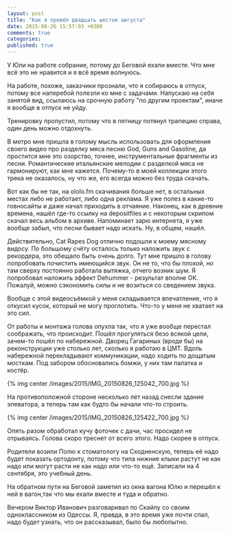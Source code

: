 ```yaml
---
layout: post
title: "Как я провёл двадцать шестое августа"
date: 2015-08-26 15:57:03 +0300
comments: true
categories: 
published: true
---
```

У Юли на работе собрание, потому до Беговой ехали вместе. Что мне всё это не нравится и я всё время волнуюсь.

На работе, похоже, заказчики прознали, что я собираюсь в отпуск, потому все наперебой полезли ко мне с задачами. Напускаю на себя занятой вид, ссылаюсь на срочную работу "по другим проектам", иначе я вообще в отпуск не уйду.

Тренировку пропустил, потому что в пятницу потянул трапецию справа, один день можно отдохнуть.

В метро мне пришла в голому мысль использовать для оформления своего видео про разделку мяса песню God, Guns and Gasoline, да простится мне это озорство, точнее, инструментальные фрагменты из песни. Романтические итальянские мелодии с разделкой мяса не гармонируют, как мне кажется. Почему-то в моей коллекции этого трека не оказалось, ну что же, его всегда можно без труда скачать.

Вот как бы не так, на ololo.fm cкачивания больше нет, в остальных местах либо не работает, либо одна реклама. Я уже полез в какие-то говносайты и даже начал приходить в отчаяние. Наконец, как в древние времена, нашёл где-то ссылку на depositfiles и с некоторым скрипом скачал весь альбом в архиве. Напоминает зарю интернета, я уже вообще забыл, что песни бывает надо искать. Ну, в общем, нашёл.

Действительно, Cat Rapes Dog отлично подошли к моему мясному видосу. По большому счёту осталось только наложить звук с рекордера, это обещало быть очень долго. Тут мне пришло в голову попробовать почистить имеющийся звук. Он не то, что бы плохой, но там сверху постоянно работала вытяжка, отчего возник шум. Я попробовал наложить эффект Dehummer - результат вполне ОК. Пожалуй, можно сэкономить силы и не возиться со сведением звука.

Вообще с этой видеосъёмкой у меня складывается впечатление, что я откусил кусок, который не могу проглотить. Что-то у меня не хватает на это сил.

От работы и монтажа голова опухла так, что я уже вообще перестал соображать, что происходит. Пошёл прогуляться безо всякой цели, зачем-то пошёл по набережной. Дворец Гагариных (вроде бы) на реконструкции уже столько лет, сколько я работаю в ЦМТ. Вдоль набережной перекладывают коммуникации, надо ходить по дощатым мосткам. Под забором обосновались бомжи, у них там палатка и костёр.

{% img center /images/2015/IMG_20150826_125042_700.jpg %}

 На противоположной стороне несколько лет назад снесли здание элеватора, а теперь там как будто бы начали что-то строить.

{% img center /images/2015/IMG_20150826_125422_700.jpg %}

Опять разом обработал кучу фоточек с дачи, час просидел не отрываясь. Голова скоро треснет от всего этого. Надо скорее в отпуск.

Родители возили Полю к стоматологу на Сходненскую, теперь её надо будет показать ортодонту, потому что типа нижние клыки растут не как надо или могут расти не как надо или что-то ещё. Записали на 4 сентября, это учебный день.

На обратном пути на Беговой заметил из окна вагона Юлю и перешёл к ней в вагон,так что мы ехали вместе и туда и обратно.

Вечером Виктор Иванович разговаривал по Скайпу со своим одноклассником из Одессы. Я, правда, в это время уже почти спал, надо будет узнать, что он рассказывал, было бы любопытно.

